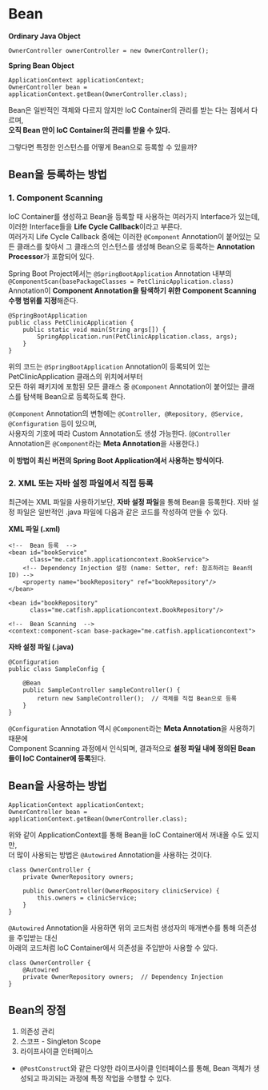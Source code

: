 # Bean

**Ordinary Java Object**  
```
OwnerController ownerController = new OwnerController();
```

**Spring Bean Object**  
```
ApplicationContext applicationContext;
OwnerController bean = applicationContext.getBean(OwnerController.class);
```

Bean은 일반적인 객체와 다르지 않지만 IoC Container의 관리를 받는 다는 점에서 다르며,  
**오직 Bean 만이 IoC Container의 관리를 받을 수 있다.**

그렇다면 특정한 인스턴스를 어떻게 Bean으로 등록할 수 있을까?

## Bean을 등록하는 방법

### 1. Component Scanning

IoC Container를 생성하고 Bean을 등록할 때 사용하는 여러가지 Interface가 있는데, 이러한 Interface들을 **Life Cycle Callback**이라고 부른다.  
여러가지 Life Cycle Callback 중에는 이러한 `@Component` Annotation이 붙어있는 모든 클래스를 찾아서 그 클래스의 인스턴스를 생성해 Bean으로 등록하는 
**Annotation Processor**가 포함되어 있다. 

Spring Boot Project에서는 `@SpringBootApplication` Annotation 내부의 `@ComponentScan(basePackageClasses = PetClinicApplication.class)`  
Annotation이 **Component Annotation을 탐색하기 위한 Component Scanning 수행 범위를 지정**해준다. 

```
@SpringBootApplication
public class PetClinicApplication {
	public static void main(String args[]) {
		SpringApplication.run(PetClinicApplication.class, args);
	}
}
```

위의 코드는 `@SpringBootApplication` Annotation이 등록되어 있는 PetClinicApplication 클래스의 위치에서부터  
모든 하위 패키지에 포함된 모든 클래스 중 `@Component` Annotation이 붙어있는 클래스를 탐색해 Bean으로 등록하도록 한다.

`@Component` Annotation의 변형에는 `@Controller, @Repository, @Service, @Configuration` 등이 있으며,  
사용자의 기호에 따라 Custom Annotation도 생성 가능한다. (`@Controller` Annotation은  `@Component`라는 **Meta Annotation**을 사용한다.)

**이 방법이 최신 버전의 Spring Boot Application에서 사용하는 방식이다.**


### 2. XML 또는 자바 설정 파일에서 직접 등록

최근에는 XML 파일을 사용하기보단, **자바 설정 파일**을 통해 Bean을 등록한다.
자바 설정 파일은 일반적인 .java 파일에 다음과 같은 코드를 작성하여 만들 수 있다.

**XML 파일 (.xml)**
```
<!--  Bean 등록  -->
<bean id="bookService"
      class="me.catfish.applicationcontext.BookService">
    <!-- Dependency Injection 설정 (name: Setter, ref: 참조하려는 Bean의 ID) -->
    <property name="bookRepository" ref="bookRepository"/>
</bean>

<bean id="bookRepository"
      class="me.catfish.applicationcontext.BookRepository"/>
```

```
<!--  Bean Scanning  -->
<context:component-scan base-package="me.catfish.applicationcontext">
```

**자바 설정 파일 (.java)**
```
@Configuration
public class SampleConfig {

	@Bean
	public SampleController sampleController() {
		return new SampleController();  // 객체를 직접 Bean으로 등록
	}
}
```

`@Configuration` Annotation 역시 `@Component`라는 **Meta Annotation**을 사용하기 때문에  
Component Scanning 과정에서 인식되며, 결과적으로 **설정 파일 내에 정의된 Bean들이 IoC Container에 등록**된다.


## Bean을 사용하는 방법

```
ApplicationContext applicationContext;
OwnerController bean = applicationContext.getBean(OwnerController.class);
```

위와 같이 ApplicationContext를 통해 Bean을 IoC Container에서 꺼내올 수도 있지만,  
더 많이 사용되는 방법은 `@Autowired` Annotation을 사용하는 것이다.

```
class OwnerController {
    private OwnerRepository owners;

	public OwnerController(OwnerRepository clinicService) {
		this.owners = clinicService;
	}
}
```

`@Autowired` Annotation을 사용하면 위의 코드처럼 생성자의 매개변수를 통해 의존성을 주입받는 대신  
아래의 코드처럼 IoC Container에서 의존성을 주입받아 사용할 수 있다.

```
class OwnerController {
	@Autowired 
    private OwnerRepository owners;  // Dependency Injection
}
```
## Bean의 장점

1. 의존성 관리
2. 스코프 - Singleton Scope
3. 라이프사이클 인터페이스
  - `@PostConstruct`와 같은 다양한 라이프사이클 인터페이스를 통해, Bean 객체가 생성되고 파괴되는 과정에 특정 작업을 수행할 수 있다.

